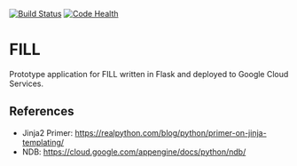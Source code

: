 [![Build Status](https://travis-ci.org/sup/fill.svg?branch=master)](https://travis-ci.org/sup/fill) [![Code Health](https://landscape.io/github/sup/fill/master/landscape.svg?style=flat)](https://landscape.io/github/sup/fill/master)
# FILL 
Prototype application for FILL written in Flask and deployed to Google Cloud Services.

## References
* Jinja2 Primer: https://realpython.com/blog/python/primer-on-jinja-templating/
* NDB: https://cloud.google.com/appengine/docs/python/ndb/

